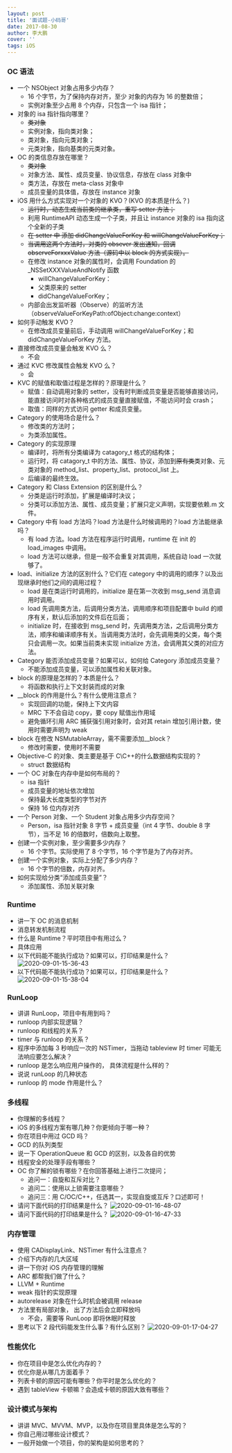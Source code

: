 ```yaml
---
layout: post
title: '面试题-小码哥'
date: 2017-08-30
author: 李大鹏
cover: ''
tags: iOS
---
```


### OC 语法

- 一个 NSObject 对象占用多少内存？
  - 16 个字节，为了保持内存对齐，至少 对象的内存为 16 的整数倍；
  - 实例对象至少占用 8 个内存，只包含一个 isa 指针；
- 对象的 isa 指针指向哪里？
  - ~~类对象~~
  - 实例对象，指向类对象；
  - 类对象，指向元类对象；
  - 元类对象，指向基类的元类对象。
- OC 的类信息存放在哪里？
  - ~~类对象~~
  - 对象方法、属性、成员变量、协议信息，存放在 class 对象中
  - 类方法，存放在 meta-class 对象中
  - 成员变量的具体值，存放在 instance 对象
- iOS 用什么方式实现对一个对象的 KVO？(KVO 的本质是什么？)
  - ~~运行时，动态生成当前类的继承类，重写 setter 方法；~~
  - 利用 RuntimeAPI 动态生成一个子类，并且让 instance 对象的 isa 指向这个全新的子类
  - ~~在 setter 中 添加 didChangeValueForKey 和 willChangeValueForKey；~~
  - ~~当调用这两个方法时，对类的 obsever 发出通知，回调 observeForxxxValue 方法（源码中以 block 的方式实现）。~~
  - 在修改 instance 对象的属性时，会调用 Foundation 的 \_NSSetXXXValueAndNotify 函数
    - willChangeValueForKey：
    - 父类原来的 setter
    - didChangeValueForKey；
  - 内部会出发监听器（Observe）的监听方法（observeValueForKeyPath:ofObject:change:context）
- 如何手动触发 KVO？
  - 在修改成员变量前后，手动调用 willChangeValueForKey；和 didChangeValueForKey 方法。
- 直接修改成员变量会触发 KVO 么？
  - 不会
- 通过 KVC 修改属性会触发 KVO 么？
  - 会
- KVC 的赋值和取值过程是怎样的？原理是什么？
  - 赋值：自动调用对象的 setter，没有时判断成员变量是否能够直接访问，能直接访问时对各种格式的成员变量直接赋值，不能访问时会 crash；
  - 取值：同样的方式访问 getter 和成员变量。
- Category 的使用场合是什么？
  - 修改类的方法时；
  - 为类添加属性。
- Category 的实现原理
  - 编译时，将所有分类编译为 catagory_t 格式的结构体；
  - 运行时，将 catagory_t 中的方法、属性、协议，添加到~~原有类~~类对象、元类对象的 method_list、property_list、protocol_list 上。
  - 后编译的最终生效。
- Category 和 Class Extension 的区别是什么？
  - 分类是运行时添加，扩展是编译时决议；
  - 分类可以添加方法、属性、成员变量；扩展只定义声明，实现要依赖.m 文件。
- Category 中有 load 方法吗？load 方法是什么时候调用的？load 方法能继承吗？
  - 有 load 方法。load 方法在程序运行时调用，runtime 在 init 的 load_images 中调用。
  - load 方法可以继承，但是一般不会重复对其调用，系统自动 load 一次就够了。
- load、initialize 方法的区别什么？它们在 category 中的调用的顺序？以及出现继承时他们之间的调用过程？
  - load 是在类运行时调用的，initialize 是在第一次收到 msg_send 消息调用时调用。
  - load 先调用类方法，后调用分类方法，调用顺序和项目配置中 build 的顺序有关，默认后添加的文件后在后面；
  - initialize 时，在接收到 msg_send 时，先调用类方法，之后调用分类方法，顺序和编译顺序有关。当调用类方法时，会先调用类的父类，每个类只会调用一次。如果当前类未实现 initialize 方法，会调用其父类的对应方法。
- Category 能否添加成员变量？如果可以，如何给 Category 添加成员变量？
  - 不能添加成员变量，可以添加属性和关联对象。
- block 的原理是怎样的？本质是什么？
  - 将函数和执行上下文封装而成的对象
- \_\_block 的作用是什么？有什么使用注意点？
  - 实现回调的功能，保持上下文内容
  - MRC 下不会自动 copy，要 copy 赋值出作用域
  - 避免循环引用 ARC 捕获强引用对象时，会对其 retain 增加引用计数，使用时需要声明为 weak
- block 在修改 NSMutableArray，需不需要添加\_\_block？
  - 修改时需要，使用时不需要
- Objective-C 的对象、类主要是基于 C\C++的什么数据结构实现的？
  - struct 数据结构
- 一个 OC 对象在内存中是如何布局的？
  - isa 指针
  - 成员变量的地址依次增加
  - 保持最大长度类型的字节对齐
  - 保持 16 位内存对齐
- 一个 Person 对象、一个 Student 对象占用多少内存空间？
  - Person，isa 指针对象 8 字节 + 成员变量（int 4 字节、double 8 字节），当不足 16 的倍数时，倍数向上取整。
- 创建一个实例对象，至少需要多少内存？
  - 16 个字节。实际使用了 8 个字节，16 个字节是为了内存对齐。
- 创建一个实例对象，实际上分配了多少内存？
  - 16 个字节的倍数，内存对齐。
- 如何实现给分类“添加成员变量”？
  - 添加属性、添加关联对象

### Runtime

- 讲一下 OC 的消息机制
- 消息转发机制流程
- 什么是 Runtime？平时项目中有用过么？
- 具体应用
- 以下代码能不能执行成功？如果可以，打印结果是什么？
  ![2020-09-01-15-36-43](http://files.pandaleo.cn/2020-09-01-15-36-43.png)
- 以下代码能不能执行成功？如果可以，打印结果是什么？
  ![2020-09-01-15-38-04](http://files.pandaleo.cn/2020-09-01-15-38-04.png)

### RunLoop

- 讲讲 RunLoop，项目中有用到吗？
- runloop 内部实现逻辑？
- runloop 和线程的关系？
- timer 与 runloop 的关系？
- 程序中添加每 3 秒响应一次的 NSTimer，当拖动 tableview 时 timer 可能无法响应要怎么解决？
- runloop 是怎么响应用户操作的， 具体流程是什么样的？
- 说说 runLoop 的几种状态
- runloop 的 mode 作用是什么？

### 多线程

- 你理解的多线程？
- iOS 的多线程方案有哪几种？你更倾向于哪一种？
- 你在项目中用过 GCD 吗？
- GCD 的队列类型
- 说一下 OperationQueue 和 GCD 的区别，以及各自的优势
- 线程安全的处理手段有哪些？
- OC 你了解的锁有哪些？在你回答基础上进行二次提问；
  - 追问一：自旋和互斥对比？
  - 追问二：使用以上锁需要注意哪些？
  - 追问三：用 C/OC/C++，任选其一，实现自旋或互斥？口述即可！
- 请问下面代码的打印结果是什么？
  ![2020-09-01-16-48-07](http://files.pandaleo.cn/2020-09-01-16-48-07.png)
- 请问下面代码的打印结果是什么？
  ![2020-09-01-16-47-33](http://files.pandaleo.cn/2020-09-01-16-47-33.png)

### 内存管理

- 使用 CADisplayLink、NSTimer 有什么注意点？
- 介绍下内存的几大区域
- 讲一下你对 iOS 内存管理的理解
- ARC 都帮我们做了什么？
- LLVM + Runtime
- weak 指针的实现原理
- autorelease 对象在什么时机会被调用 release
- 方法里有局部对象， 出了方法后会立即释放吗
  - 不会，需要等 RunLoop 即将休眠时释放
- 思考以下 2 段代码能发生什么事？有什么区别？
  ![2020-09-01-17-04-27](http://files.pandaleo.cn/2020-09-01-17-04-27.png)

### 性能优化

- 你在项目中是怎么优化内存的？
- 优化你是从哪几方面着手？
- 列表卡顿的原因可能有哪些？你平时是怎么优化的？
- 遇到 tableView 卡顿嘛？会造成卡顿的原因大致有哪些？

### 设计模式与架构

- 讲讲 MVC、MVVM、MVP，以及你在项目里具体是怎么写的？
- 你自己用过哪些设计模式？
- 一般开始做一个项目，你的架构是如何思考的？
